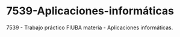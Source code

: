 # 7539-Aplicaciones-informáticas
7539 - Trabajo práctico FIUBA materia  - Aplicaciones informáticas.
